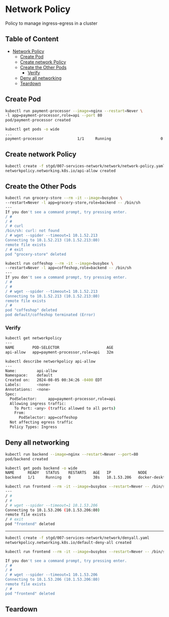 # Network Policy

Policy to manage ingress-egress in a cluster

## Table of Content  <!-- omit in toc -->

- [Network Policy](#network-policy)
  - [Create Pod](#create-pod)
  - [Create network Policy](#create-network-policy)
  - [Create the Other Pods](#create-the-other-pods)
    - [Verify](#verify)
  - [Deny all networking](#deny-all-networking)
  - [Teardown](#teardown)

## Create Pod

```bash
kubectl run payment-processor --image=nginx --restart=Never \
-l app=payment-processor,role=api --port 80
pod/payment-processor created
```

```bash
kubectl get pods -o wide
...
payment-processor               1/1     Running                      0                 38s     10.1.52.213   docker-desktop   <none>           <none>
```

## Create network Policy

```bash
kubectl create -f stgd/007-services-network/network/network-policy.yaml
networkpolicy.networking.k8s.io/api-allow created
```

## Create the Other Pods

```bash
kubectl run grocery-store --rm -it --image=busybox \
--restart=Never -l app=grocery-store,role=backend -- /bin/sh
---
If you don't see a command prompt, try pressing enter.
/ # 
/ # 
/ # curl
/bin/sh: curl: not found
/ # wget --spider --timeout=1 10.1.52.213
Connecting to 10.1.52.213 (10.1.52.213:80)
remote file exists
/ # exit
pod "grocery-store" deleted
```

```bash
kubectl run coffeshop --rm -it --image=busybox \
--restart=Never -l app=coffeshop,role=backend -- /bin/sh
---
If you don't see a command prompt, try pressing enter.
/ # 
/ # 
/ # wget --spider --timeout=1 10.1.52.213
Connecting to 10.1.52.213 (10.1.52.213:80)
remote file exists
/ # 
pod "coffeshop" deleted
pod default/coffeshop terminated (Error)
```

### Verify

```bash
kubectl get networkpolicy
---
NAME        POD-SELECTOR                     AGE
api-allow   app=payment-processor,role=api   32m
```

```bash
kubectl describe networkpolicy api-allow
---
Name:         api-allow
Namespace:    default
Created on:   2024-08-05 00:34:26 -0400 EDT
Labels:       <none>
Annotations:  <none>
Spec:
  PodSelector:     app=payment-processor,role=api
  Allowing ingress traffic:
    To Port: <any> (traffic allowed to all ports)
    From:
      PodSelector: app=coffeshop
  Not affecting egress traffic
  Policy Types: Ingress
```

## Deny all networking

```bash
kubectl run backend --image=nginx --restart=Never --port=80
pod/backend created
```

```bash
kubectl get pods backend -o wide
NAME      READY   STATUS    RESTARTS   AGE   IP            NODE             NOMINATED NODE   READINESS GATES
backend   1/1     Running   0          38s   10.1.53.206   docker-desktop   <none>           <none>
```

```bash
kubectl run frontend --rm -it --image=busybox --restart=Never -- /bin/sh
---
/ # 
/ # 
/ # wget --spider --timeout=1 10.1.53.206
Connecting to 10.1.53.206 (10.1.53.206:80)
remote file exists
/ # exit
pod "frontend" deleted
```

---

```bash
kubectl create -f stgd/007-services-network/network/denyall.yaml
networkpolicy.networking.k8s.io/default-deny-all created
```

```bash
kubectl run frontend --rm -it --image=busybox --restart=Never -- /bin/sh                                                                          [1:26:09]

If you don't see a command prompt, try pressing enter.
/ # 
/ # 
/ # wget --spider --timeout=1 10.1.53.206
Connecting to 10.1.53.206 (10.1.53.206:80)
remote file exists
/ # 
pod "frontend" deleted
```


## Teardown
